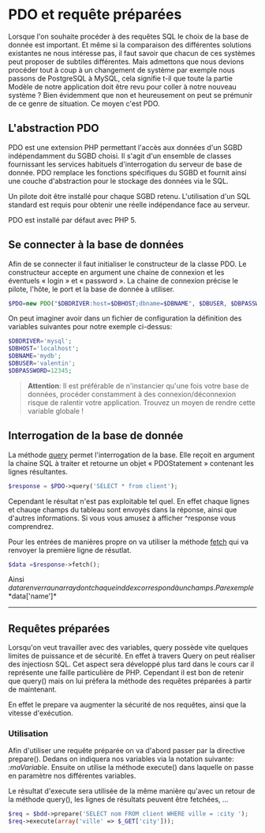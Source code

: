 <div id="pdo">

# PDO et requête préparées

Lorsque l'on souhaite procéder à des requêtes SQL le choix de la base de donnée est important. Et même si la comparaison des différentes solutions existantes ne nous intéresse pas, il faut savoir que chacun de ces systèmes peut proposer de subtiles différentes.
Mais admettons que nous devions procéder tout à coup à un changement de système par exemple nous passons de PostgreSQL à MySQL, cela signifie t-il que toute la partie Modèle de notre application doit être revu pour coller à notre nouveau système ?
Bien évidemment que non et heureusement on peut se prémunir de ce genre de situation. Ce moyen c'est PDO.

## L'abstraction PDO

PDO est une extension PHP permettant l'accès aux données d'un SGBD indépendamment du SGBD choisi. Il s'agit d'un ensemble de classes fournissant les services habituels d'interrogation du serveur de base de donnée. PDO remplace les fonctions spécifiques du SGBD et fournit ainsi une couche d'abstraction pour le stockage des données via le SQL.

Un pilote doit être installé pour chaque SGBD retenu. L'utilisation d'un SQL standard est requis pour obtenir une réelle indépendance face au serveur.

PDO est installé par défaut avec PHP 5.

## Se connecter à la base de données

Afin de se connecter il faut initialiser le constructeur de la classe PDO. Le constructeur accepte en argument une chaine de connexion et les éventuels « login » et « password ». La chaine de connexion précise le pilote, l'hôte, le port et la base de donnée à utiliser.

```php
$PDO=new PDO("$DBDRIVER:host=$DBHOST;dbname=$DBNAME", $DBUSER, $DBPASSWORD);
```

On peut imaginer avoir dans un fichier de configuration la définition des variables suivantes pour notre exemple ci-dessus:

```php
$DBDRIVER='mysql';
$DBHOST='localhost';
$DBNAME='mydb';
$DBUSER='valentin';
$DBPASSWORD=12345;
```

> **Attention**: Il est préférable de n'instancier qu'une fois votre base de données, procéder constamment à des connexion/déconnexion risque de ralentir votre application. Trouvez un moyen de rendre cette variable globale !

## Interrogation de la base de donnée

La méthode [query](https://www.php.net/manual/fr/pdo.query.php) permet l'interrogation de la base. Elle reçoit en argument la chaine SQL à traiter et retourne un objet « PDOStatement » contenant les lignes résultantes.

```php
$response = $PDO->query('SELECT * from client');
```

Cependant le résultat n'est pas exploitable tel quel. En effet chaque lignes et chauqe champs du tableau sont envoyés dans la réponse, ainsi que d'autres informations. Si vous vous amusez à afficher ^response vous comprendrez.

Pour les entrées de manières propre on va utiliser la méthode [fetch](https://www.php.net/manual/fr/pdostatement.fetch.php) qui va renvoyer la première ligne de résutlat.

```php
$data =$response->fetch();
```

Ainsi $data renverra un array dont chaque inddex correspond à un champs. Par exemple *$data['name']\*

---

## Requêtes préparées

Lorsqu'on veut travailler avec des variables, query possède vite quelques limites de puissance et de sécurité. En effet à travers Query on peut réaliser des injectiosn SQL. Cet aspect sera développé plus tard dans le cours car il représente une faille particulière de PHP. Cependant il est bon de retenir que query() mais on lui préfera la méthode des requêtes préparées à partir de maintenant.

En effet le prepare va augmenter la sécurité de nos requêtes, ainsi que la vitesse d'exécution.

### Utilisation

Afin d'utiliser une requête préparée on va d'abord passer par la directive prepare(). Dedans on indiquera nos variables via la notation suivante: _:maVariable_.
Ensuite on utilise la méthode execute() dans laquelle on passe en paramètre nos différentes variables.

Le résultat d'execute sera utilisée de la même manière qu'avec un retour de la méthode query(), les lignes de résultats peuvent être fetchées, ...

```php
$req = $bdd->prepare('SELECT nom FROM client WHERE ville = :city ');
$req->execute(array('ville' => $_GET['city']));
```

</div>
